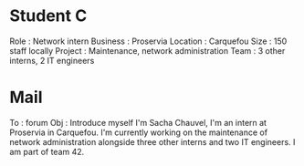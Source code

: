 # Student C
Role : Network intern
Business : Proservia
Location : Carquefou
Size : 150 staff locally
Project : Maintenance, network administration
Team : 3 other interns, 2 IT engineers
# Mail
To : forum
Obj : Introduce myself
I'm Sacha Chauvel, I'm an intern at Proservia in Carquefou. I'm currently working on the maintenance of network administration alongside three other interns and two IT engineers. I am part of team 42.